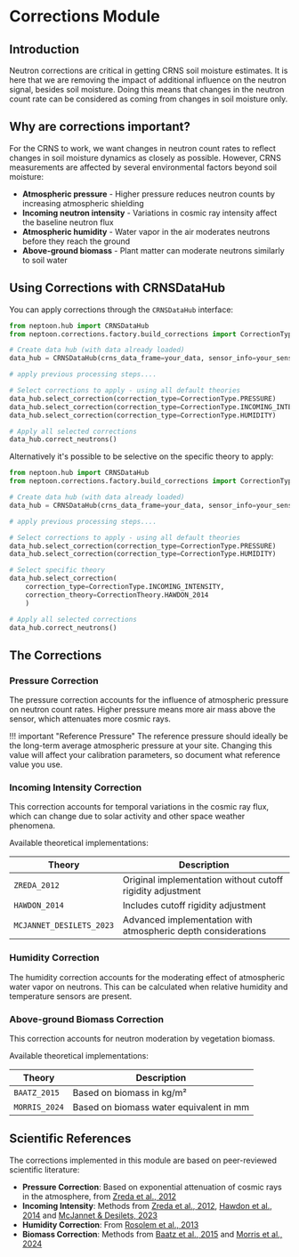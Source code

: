 # Corrections Module

## Introduction

Neutron corrections are critical in getting CRNS soil moisture estimates. It is here that we are removing the impact of additional influence on the neutron signal, besides soil moisture. Doing this means that changes in the neutron count rate can be considered as coming from changes in soil moisture only.

## Why are corrections important?

For the CRNS to work, we want changes in neutron count rates to reflect changes in soil moisture dynamics as closely as possible. However, CRNS measurements are affected by several environmental factors beyond soil moisture:

- **Atmospheric pressure** - Higher pressure reduces neutron counts by increasing atmospheric shielding
- **Incoming neutron intensity** - Variations in cosmic ray intensity affect the baseline neutron flux
- **Atmospheric humidity** - Water vapor in the air moderates neutrons before they reach the ground
- **Above-ground biomass** - Plant matter can moderate neutrons similarly to soil water

## Using Corrections with CRNSDataHub

You can apply corrections through the `CRNSDataHub` interface:

```python
from neptoon.hub import CRNSDataHub
from neptoon.corrections.factory.build_corrections import CorrectionType, CorrectionTheory

# Create data hub (with data already loaded)
data_hub = CRNSDataHub(crns_data_frame=your_data, sensor_info=your_sensor_info)

# apply previous processing steps....

# Select corrections to apply - using all default theories
data_hub.select_correction(correction_type=CorrectionType.PRESSURE)
data_hub.select_correction(correction_type=CorrectionType.INCOMING_INTENSITY)
data_hub.select_correction(correction_type=CorrectionType.HUMIDITY)

# Apply all selected corrections
data_hub.correct_neutrons()
```

Alternatively it's possible to be selective on the specific theory to apply:

```python
from neptoon.hub import CRNSDataHub
from neptoon.corrections.factory.build_corrections import CorrectionType, CorrectionTheory

# Create data hub (with data already loaded)
data_hub = CRNSDataHub(crns_data_frame=your_data, sensor_info=your_sensor_info)

# apply previous processing steps....

# Select corrections to apply - using all default theories
data_hub.select_correction(correction_type=CorrectionType.PRESSURE)
data_hub.select_correction(correction_type=CorrectionType.HUMIDITY)

# Select specific theory
data_hub.select_correction(
	correction_type=CorrectionType.INCOMING_INTENSITY,
	correction_theory=CorrectionTheory.HAWDON_2014
	)

# Apply all selected corrections
data_hub.correct_neutrons()

```

## The Corrections

### Pressure Correction

The pressure correction accounts for the influence of atmospheric pressure on neutron count rates. Higher pressure means more air mass above the sensor, which attenuates more cosmic rays.

!!! important "Reference Pressure"
    The reference pressure should ideally be the long-term average atmospheric pressure at your site. Changing this value will affect your calibration parameters, so document what reference value you use.

### Incoming Intensity Correction

This correction accounts for temporal variations in the cosmic ray flux, which can change due to solar activity and other space weather phenomena.

Available theoretical implementations:

| Theory | Description | 
|--------|-------------|
| `ZREDA_2012` | Original implementation without cutoff rigidity adjustment |
| `HAWDON_2014` | Includes cutoff rigidity adjustment |
| `MCJANNET_DESILETS_2023` | Advanced implementation with atmospheric depth considerations |

### Humidity Correction

The humidity correction accounts for the moderating effect of atmospheric water vapor on neutrons. This can be calculated when relative humidity and temperature sensors are present.

### Above-ground Biomass Correction

This correction accounts for neutron moderation by vegetation biomass.

Available theoretical implementations:

| Theory | Description | 
|--------|-------------|
| `BAATZ_2015` | Based on biomass in kg/m² | 
| `MORRIS_2024` | Based on biomass water equivalent in mm | 

## Scientific References

The corrections implemented in this module are based on peer-reviewed scientific literature:

- **Pressure Correction**: Based on exponential attenuation of cosmic rays in the atmosphere, from [Zreda et al., 2012](https://doi.org/10.5194/hess-16-4079-2012)
- **Incoming Intensity**: Methods from [Zreda et al., 2012](https://doi.org/10.5194/hess-16-4079-2012), [Hawdon et al., 2014](https://doi.org/10.1002/2013WR015138) and [McJannet & Desilets, 2023](https://doi.org/10.1029/2022WR033889)
- **Humidity Correction**: From [Rosolem et al., 2013](https://doi.org/10.1175/JHM-D-12-0120.1)
- **Biomass Correction**: Methods from [Baatz et al., 2015](https://doi.org/10.5194/hess-19-3203-2015) and [Morris et al., 2024](https://doi.org/10.3390/s24134094)
